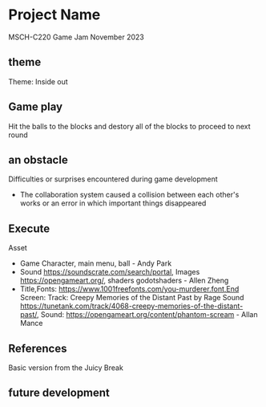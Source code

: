 # Project Name
MSCH-C220 Game Jam November 2023

## theme
Theme: Inside out

## Game play
Hit the balls to the blocks and destory all of the blocks to proceed to next round

## an obstacle
Difficulties or surprises encountered during game development
- The collaboration system caused a collision between each other's works or an error in which important things disappeared

## Execute
Asset
- Game Character, main menu, ball - Andy Park
- Sound https://soundscrate.com/search/portal, Images https://opengameart.org/, shaders godotshaders - Allen Zheng
- Title,Fonts: https://www.1001freefonts.com/you-murderer.font,End Screen: Track: Creepy Memories of the Distant Past by Rage Sound
https://tunetank.com/track/4068-creepy-memories-of-the-distant-past/, Sound: https://opengameart.org/content/phantom-scream - Allan Mance

## References
Basic version from the Juicy Break


## future development
